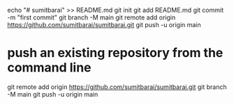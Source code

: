 echo "# sumitbarai" >> README.md
git init
git add README.md
git commit -m "first commit"
git branch -M main
git remote add origin https://github.com/sumitbarai/sumitbarai.git
git push -u origin main


push an existing repository from the command line
=================================================
git remote add origin https://github.com/sumitbarai/sumitbarai.git
git branch -M main
git push -u origin main
